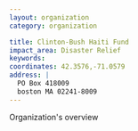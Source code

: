 ```yaml
---
layout: organization
category: organization

title: Clinton-Bush Haiti Fund
impact_area: Disaster Relief
keywords: 
coordinates: 42.3576,-71.0579
address: |
  PO Box 418009
  boston MA 02241-8009
---
```

Organization's overview
